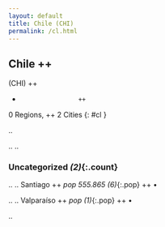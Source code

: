 ```yaml
---
layout: default
title: Chile (CHI)
permalink: /cl.html
---
```



## Chile   ++
(CHI)  ++
-                     ++
0 Regions, ++
2 Cities
{: #cl }

.. 




.. 
.. 


### Uncategorized _(2)_{:.count}


..
..
Santiago  ++
 _pop 555.865 (6)_{:.pop} ++
•

..
..
Valparaíso  ++
 _pop (1)_{:.pop} ++
•




.. 
 
